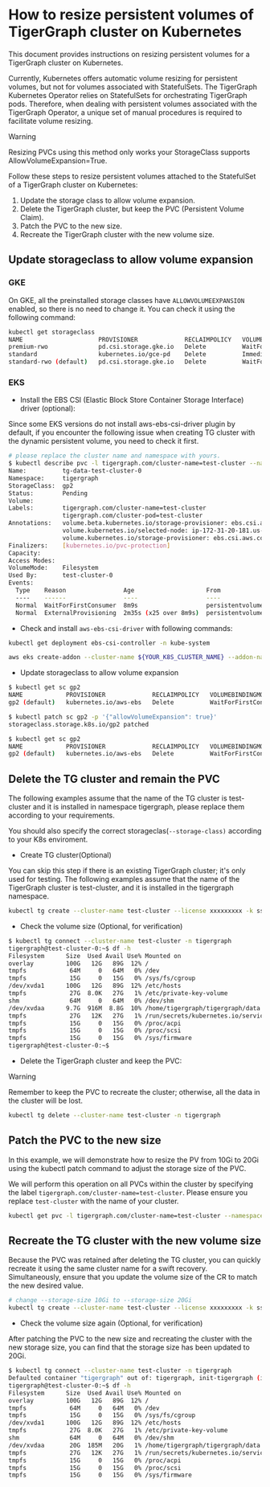 # How to resize persistent volumes of TigerGraph cluster on Kubernetes

This document provides instructions on resizing persistent volumes for a TigerGraph cluster on Kubernetes.

Currently, Kubernetes offers automatic volume resizing for persistent volumes, but not for volumes associated with StatefulSets. The TigerGraph Kubernetes Operator relies on StatefulSets for orchestrating TigerGraph pods. Therefore, when dealing with persistent volumes associated with the TigerGraph Operator, a unique set of manual procedures is required to facilitate volume resizing.

> [!WARNING]
> Resizing PVCs using this method only works your StorageClass supports AllowVolumeExpansion=True.

Follow these steps to resize persistent volumes attached to the StatefulSet of a TigerGraph cluster on Kubernetes:

1. Update the storage class to allow volume expansion.
2. Delete the TigerGraph cluster, but keep the PVC (Persistent Volume Claim).
3. Patch the PVC to the new size.
4. Recreate the TigerGraph cluster with the new volume size.

## Update storageclass to allow volume expansion

### GKE

On GKE, all the preinstalled storage classes have `ALLOWVOLUMEEXPANSION` enabled, so there is no need to change it. You can check it using the following command:

```bash
kubectl get storageclass
NAME                     PROVISIONER             RECLAIMPOLICY   VOLUMEBINDINGMODE      ALLOWVOLUMEEXPANSION   AGE
premium-rwo              pd.csi.storage.gke.io   Delete          WaitForFirstConsumer   true                   5h27m
standard                 kubernetes.io/gce-pd    Delete          Immediate              true                   5h27m
standard-rwo (default)   pd.csi.storage.gke.io   Delete          WaitForFirstConsumer   true                   5h27m
```

### EKS

- Install the EBS CSI (Elastic Block Store Container Storage Interface) driver (optional):

Since some EKS versions do not install aws-ebs-csi-driver plugin by default, if you encounter the following issue when creating TG cluster with the dynamic persistent volume, you need to check it first.

```bash
# please replace the cluster name and namespace with yours.
$ kubectl describe pvc -l tigergraph.com/cluster-name=test-cluster --namespace tigergraph
Name:          tg-data-test-cluster-0
Namespace:     tigergraph
StorageClass:  gp2
Status:        Pending
Volume:
Labels:        tigergraph.com/cluster-name=test-cluster
               tigergraph.com/cluster-pod=test-cluster
Annotations:   volume.beta.kubernetes.io/storage-provisioner: ebs.csi.aws.com
               volume.kubernetes.io/selected-node: ip-172-31-20-181.us-west-1.compute.internal
               volume.kubernetes.io/storage-provisioner: ebs.csi.aws.com
Finalizers:    [kubernetes.io/pvc-protection]
Capacity:
Access Modes:
VolumeMode:    Filesystem
Used By:       test-cluster-0
Events:
  Type    Reason                Age                    From                         Message
  ----    ------                ----                   ----                         -------
  Normal  WaitForFirstConsumer  8m9s                   persistentvolume-controller  waiting for first consumer to be created before binding
  Normal  ExternalProvisioning  2m35s (x25 over 8m9s)  persistentvolume-controller  waiting for a volume to be created, either by external provisioner "ebs.csi.aws.com" or manually created by system administrator
```

- Check and install `aws-ebs-csi-driver` with following commands:

```bash
kubectl get deployment ebs-csi-controller -n kube-system

aws eks create-addon --cluster-name ${YOUR_K8S_CLUSTER_NAME} --addon-name aws-ebs-csi-driver
```

- Update storageclass to allow volume expansion

```bash
$ kubectl get sc gp2
NAME            PROVISIONER             RECLAIMPOLICY   VOLUMEBINDINGMODE      ALLOWVOLUMEEXPANSION   AGE
gp2 (default)   kubernetes.io/aws-ebs   Delete          WaitForFirstConsumer   false                  87m

$ kubectl patch sc gp2 -p '{"allowVolumeExpansion": true}'
storageclass.storage.k8s.io/gp2 patched

$ kubectl get sc gp2
NAME            PROVISIONER             RECLAIMPOLICY   VOLUMEBINDINGMODE      ALLOWVOLUMEEXPANSION   AGE
gp2 (default)   kubernetes.io/aws-ebs   Delete          WaitForFirstConsumer   true                   88m
```

## Delete the TG cluster and remain the PVC

The following examples assume that the name of the TG cluster is test-cluster and it is installed in namespace tigergraph, please replace them according to your requirements.

You should also specify the correct storageclas(`--storage-class)` according to your K8s enviroment.

- Create TG cluster(Optional)

You can skip this step if there is an existing TigerGraph cluster; it's only used for testing. The following examples assume that the name of the TigerGraph cluster is test-cluster, and it is installed in the tigergraph namespace.

```bash
kubectl tg create --cluster-name test-cluster --license xxxxxxxxx -k ssh-key-secret --size 6 --ha 2 --version 3.9.1 --storage-class gp2 --storage-size 10G --cpu 3000m --memory 8Gi -n tigergraph
```

- Check the volume size (Optional, for verification)

```bash
$ kubectl tg connect --cluster-name test-cluster -n tigergraph
tigergraph@test-cluster-0:~$ df -h
Filesystem      Size  Used Avail Use% Mounted on
overlay         100G   12G   89G  12% /
tmpfs            64M     0   64M   0% /dev
tmpfs            15G     0   15G   0% /sys/fs/cgroup
/dev/xvda1      100G   12G   89G  12% /etc/hosts
tmpfs            27G  8.0K   27G   1% /etc/private-key-volume
shm              64M     0   64M   0% /dev/shm
/dev/xvdaa      9.7G  916M  8.8G  10% /home/tigergraph/tigergraph/data
tmpfs            27G   12K   27G   1% /run/secrets/kubernetes.io/serviceaccount
tmpfs            15G     0   15G   0% /proc/acpi
tmpfs            15G     0   15G   0% /proc/scsi
tmpfs            15G     0   15G   0% /sys/firmware
tigergraph@test-cluster-0:~$
```

- Delete the TigerGraph cluster and keep the PVC:

> [!WARNING]
> Remember to keep the PVC to recreate the cluster; otherwise, all the data in the cluster will be lost.

```bash
kubectl tg delete --cluster-name test-cluster -n tigergraph
```

## Patch the PVC to the new size

In this example, we will demonstrate how to resize the PV from 10Gi to 20Gi using the kubectl patch command to adjust the storage size of the PVC.

We will perform this operation on all PVCs within the cluster by specifying the label `tigergraph.com/cluster-name=test-cluster`. Please ensure you replace `test-cluster` with the name of your cluster.

```bash
kubectl get pvc -l tigergraph.com/cluster-name=test-cluster --namespace tigergraph|sed '1d'|awk '{print $1}'|xargs -I {} kubectl patch pvc {} --namespace tigergraph --type merge --patch '{"spec":{"resources":{"requests":{"storage":"20Gi"}}}}'
```

## Recreate the TG cluster with the new volume size

Because the PVC was retained after deleting the TG cluster, you can quickly recreate it using the same cluster name for a swift recovery. Simultaneously, ensure that you update the volume size of the CR to match the new desired value.

```bash
# change --storage-size 10Gi to --storage-size 20Gi
kubectl tg create --cluster-name test-cluster --license xxxxxxxxx -k ssh-key-secret --size 6 --ha 2 --version 3.9.1 --storage-class gp2 --storage-size 20G --cpu 3000m --memory 8Gi -n tigergraph
```

- Check the volume size again (Optional, for verification)

After patching the PVC to the new size and recreating the cluster with the new storage size, you can find that the storage size has been updated to 20Gi.

```bash
$ kubectl tg connect --cluster-name test-cluster -n tigergraph
Defaulted container "tigergraph" out of: tigergraph, init-tigergraph (init)
tigergraph@test-cluster-0:~$ df -h
Filesystem      Size  Used Avail Use% Mounted on
overlay         100G   12G   89G  12% /
tmpfs            64M     0   64M   0% /dev
tmpfs            15G     0   15G   0% /sys/fs/cgroup
/dev/xvda1      100G   12G   89G  12% /etc/hosts
tmpfs            27G  8.0K   27G   1% /etc/private-key-volume
shm              64M     0   64M   0% /dev/shm
/dev/xvdaa       20G  185M   20G   1% /home/tigergraph/tigergraph/data
tmpfs            27G   12K   27G   1% /run/secrets/kubernetes.io/serviceaccount
tmpfs            15G     0   15G   0% /proc/acpi
tmpfs            15G     0   15G   0% /proc/scsi
tmpfs            15G     0   15G   0% /sys/firmware
```
